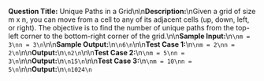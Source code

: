 **Question Title:** Unique Paths in a Grid\n\n**Description:**\nGiven a grid of size m x n, you can move from a cell to any of its adjacent cells (up, down, left, or right). The objective is to find the number of unique paths from the top-left corner to the bottom-right corner of the grid.\n\n**Sample Input:**\n```\nm = 3\nn = 3\n```\n\n**Sample Output:**\n```\n6\n```\n\n**Test Case 1:**\n```\nm = 2\nn = 2\n```\n\n**Output:**\n```\n2\n```\n\n**Test Case 2:**\n```\nm = 5\nn = 3\n```\n\n**Output:**\n```\n15\n```\n\n**Test Case 3:**\n```\nm = 10\nn = 5\n```\n\n**Output:**\n```\n1024\n```